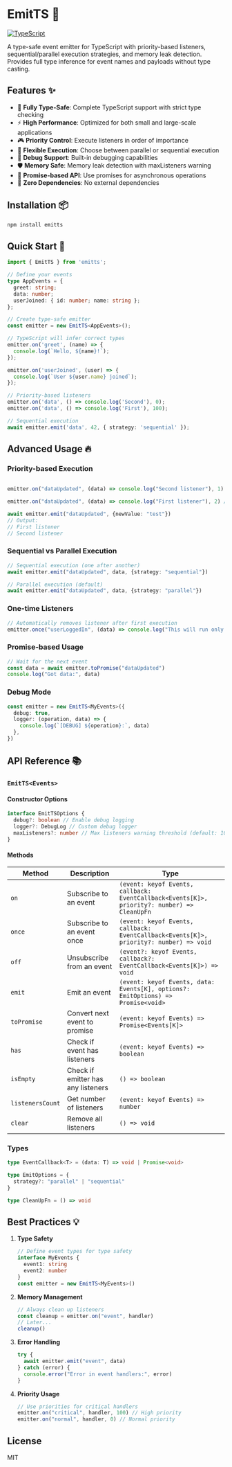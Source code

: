 # EmitTS 🚀

[![TypeScript](https://badges.frapsoft.com/typescript/code/typescript.svg?v=101)](https://github.com/ellerbrock/typescript-badges/)

A type-safe event emitter for TypeScript with priority-based listeners, sequential/parallel execution strategies, and memory leak detection. Provides full type inference for event names and payloads without type casting.

## Features ✨

- 🎯 **Fully Type-Safe**: Complete TypeScript support with strict type checking
- ⚡ **High Performance**: Optimized for both small and large-scale applications
- 🎮 **Priority Control**: Execute listeners in order of importance
- 🔄 **Flexible Execution**: Choose between parallel or sequential execution
- 🐛 **Debug Support**: Built-in debugging capabilities
- 🛡️ **Memory Safe**: Memory leak detection with maxListeners warning
- 🔄 **Promise-based API**: Use promises for asynchronous operations
- 🔄 **Zero Dependencies**: No external dependencies

## Installation 📦

```bash
npm install emitts
```

## Quick Start 🚀

```typescript
import { EmitTS } from 'emitts';

// Define your events
type AppEvents = {
  greet: string;
  data: number;
  userJoined: { id: number; name: string };
};

// Create type-safe emitter
const emitter = new EmitTS<AppEvents>();

// TypeScript will infer correct types
emitter.on('greet', (name) => {
  console.log(`Hello, ${name}!`);
});

emitter.on('userJoined', (user) => {
  console.log(`User ${user.name} joined`);
});

// Priority-based listeners
emitter.on('data', () => console.log('Second'), 0);
emitter.on('data', () => console.log('First'), 100);

// Sequential execution
await emitter.emit('data', 42, { strategy: 'sequential' });
```

## Advanced Usage 🔥

### Priority-based Execution

```typescript

emitter.on("dataUpdated", (data) => console.log("Second listener"), 1)

emitter.on("dataUpdated", (data) => console.log("First listener"), 2) // Higher priority

await emitter.emit("dataUpdated", {newValue: "test"})
// Output:
// First listener
// Second listener
```

### Sequential vs Parallel Execution

```typescript
// Sequential execution (one after another)
await emitter.emit("dataUpdated", data, {strategy: "sequential"})

// Parallel execution (default)
await emitter.emit("dataUpdated", data, {strategy: "parallel"})
```

### One-time Listeners

```typescript
// Automatically removes listener after first execution
emitter.once("userLoggedIn", (data) => console.log("This will run only once"))
```

### Promise-based Usage

```typescript
// Wait for the next event
const data = await emitter.toPromise("dataUpdated")
console.log("Got data:", data)
```

### Debug Mode

```typescript
const emitter = new EmitTS<MyEvents>({
  debug: true,
  logger: (operation, data) => {
    console.log(`[DEBUG] ${operation}:`, data)
  },
})
```

## API Reference 📚

### `EmitTS<Events>`

#### Constructor Options

```typescript
interface EmitTSOptions {
  debug?: boolean // Enable debug logging
  logger?: DebugLog // Custom debug logger
  maxListeners?: number // Max listeners warning threshold (default: 10)
}
```

#### Methods

| Method           | Description                        | Type                                                                                        |
| ---------------- | ---------------------------------- | ------------------------------------------------------------------------------------------- |
| `on`             | Subscribe to an event              | `(event: keyof Events, callback: EventCallback<Events[K]>, priority?: number) => CleanUpFn` |
| `once`           | Subscribe to an event once         | `(event: keyof Events, callback: EventCallback<Events[K]>, priority?: number) => void`      |
| `off`            | Unsubscribe from an event          | `(event?: keyof Events, callback?: EventCallback<Events[K]>) => void`                       |
| `emit`           | Emit an event                      | `(event: keyof Events, data: Events[K], options?: EmitOptions) => Promise<void>`            |
| `toPromise`      | Convert next event to promise      | `(event: keyof Events) => Promise<Events[K]>`                                               |
| `has`            | Check if event has listeners       | `(event: keyof Events) => boolean`                                                          |
| `isEmpty`        | Check if emitter has any listeners | `() => boolean`                                                                             |
| `listenersCount` | Get number of listeners            | `(event: keyof Events) => number`                                                           |
| `clear`          | Remove all listeners               | `() => void`                                                                                |

### Types

```typescript
type EventCallback<T> = (data: T) => void | Promise<void>

type EmitOptions = {
  strategy?: "parallel" | "sequential"
}

type CleanUpFn = () => void
```

## Best Practices 💡

1. **Type Safety**

   ```typescript
   // Define event types for type safety
   interface MyEvents {
     event1: string
     event2: number
   }
   const emitter = new EmitTS<MyEvents>()
   ```

2. **Memory Management**

   ```typescript
   // Always clean up listeners
   const cleanup = emitter.on("event", handler)
   // Later...
   cleanup()
   ```

3. **Error Handling**

   ```typescript
   try {
     await emitter.emit("event", data)
   } catch (error) {
     console.error("Error in event handlers:", error)
   }
   ```

4. **Priority Usage**
   ```typescript
   // Use priorities for critical handlers
   emitter.on("critical", handler, 100) // High priority
   emitter.on("normal", handler, 0) // Normal priority
   ```

## License

MIT
